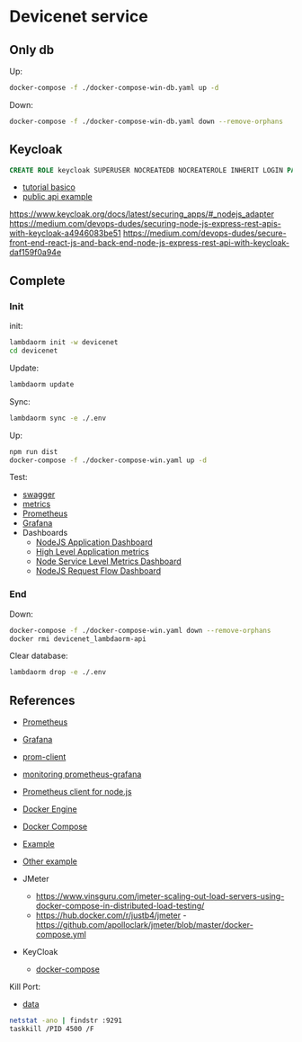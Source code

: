 # Devicenet service

## Only db

Up:

``` sh
docker-compose -f ./docker-compose-win-db.yaml up -d 
```

Down:

``` sh
docker-compose -f ./docker-compose-win-db.yaml down --remove-orphans
```

## Keycloak

```sql
CREATE ROLE keycloak SUPERUSER NOCREATEDB NOCREATEROLE INHERIT LOGIN PASSWORD 'keycloak';
```

- [tutorial basico](https://www.youtube.com/watch?v=4lAMd2hnU04)
- [public api example](https://medium.com/devops-dudes/securing-node-js-express-rest-apis-with-keycloak-a4946083be51)

<https://www.keycloak.org/docs/latest/securing_apps/#_nodejs_adapter>
<https://medium.com/devops-dudes/securing-node-js-express-rest-apis-with-keycloak-a4946083be51>
<https://medium.com/devops-dudes/secure-front-end-react-js-and-back-end-node-js-express-rest-api-with-keycloak-daf159f0a94e>

## Complete

### Init

init:

```sh
lambdaorm init -w devicenet
cd devicenet
```

Update:

```sh
lambdaorm update
```

Sync:

```sh
lambdaorm sync -e ./.env
```

Up:

``` sh
npm run dist
docker-compose -f ./docker-compose-win.yaml up -d 
```

Test:

- [swagger](http://localhost:9291/docs)
- [metrics](http://localhost:9291/metrics)
- [Prometheus](http://localhost:9090)
- [Grafana](http://localhost:3000)
- Dashboards
  - [NodeJS Application Dashboard](http://localhost:3000/d/PTSqcpJWk/nodejs-application-dashboard)
  - [High Level Application metrics](http://localhost:3000/d/OnjTYJg7k/high-level-application-metrics)
  - [Node Service Level Metrics Dashboard](http://localhost:3000/d/WBxkVyRnz/node-service-level-metrics-dashboard)
  - [NodeJS Request Flow Dashboard](http://localhost:3000/d/2Er5E1R7k/nodejs-request-flow-dashboard)

### End

Down:

``` sh
docker-compose -f ./docker-compose-win.yaml down --remove-orphans
docker rmi devicenet_lambdaorm-api
```

Clear database:

```sh
lambdaorm drop -e ./.env
```

## References

- [Prometheus](https://prometheus.io)
- [Grafana](https://grafana.com/oss/grafana)
- [prom-client](https://www.npmjs.com/package/prom-client)
- [monitoring prometheus-grafana](https://stackabuse.com/nodejs-application-monitoring-with-prometheus-and-grafana)
- [Prometheus client for node.js](https://github.com/siimon/prom-client)
- [Docker Engine](https://docs.docker.com/engine)
- [Docker Compose](https://docs.docker.com/compose)
- [Example](https://github.com/StackAbuse/node-prometheus-grafana)
- [Other example](https://github.com/RisingStack/example-prometheus-nodejs)
- JMeter
  - <https://www.vinsguru.com/jmeter-scaling-out-load-servers-using-docker-compose-in-distributed-load-testing/>
  - <https://hub.docker.com/r/justb4/jmeter>
  -<https://github.com/apolloclark/jmeter/blob/master/docker-compose.yml>

- KeyCloak
  - [docker-compose](https://github.com/keycloak/keycloak-containers/blob/main/docker-compose-examples/keycloak-postgres.yml)

Kill Port:

- [data](https://stackoverflow.com/questions/39632667/how-do-i-kill-the-process-currently-using-a-port-on-localhost-in-windows)

```sh
netstat -ano | findstr :9291
taskkill /PID 4500 /F
```
